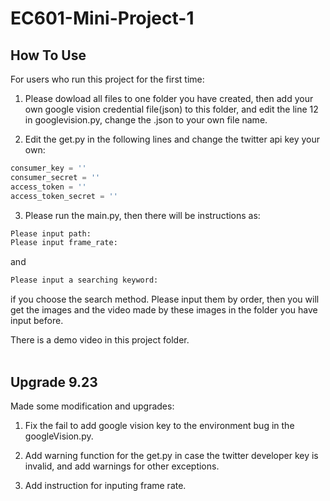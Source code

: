 # EC601-Mini-Project-1

How To Use
---
For users who run this project for the first time:  
1. Please dowload all files to one folder you have created, then add your own google vision credential file(json) to this folder, and edit the line 12 in googlevision.py, change the .json to your own file name.  

2. Edit the get.py in the following lines and change the twitter api key your own:
```python
consumer_key = ''
consumer_secret = ''
access_token = ''
access_token_secret = ''
```

3. Please run the main.py, then there will be instructions as:  
```cmd
Please input path:  
Please input frame_rate: 
```
and
```cmd
Please input a searching keyword:
```
if you choose the search method. Please input them by order, then you will get the images and the video made by these images in the folder you have input before.  

There is a demo video in this project folder.<br><br>

Upgrade 9.23
---
Made some modification and upgrades:  
1. Fix the fail to add google vision key to the environment bug in the googleVision.py.  

2. Add warning function for the get.py in case the twitter developer key is invalid, and add warnings for other exceptions.  

3. Add instruction for inputing frame rate.
